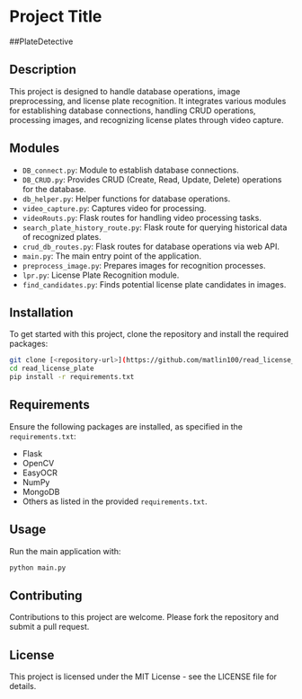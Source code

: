 # Project Title
##PlateDetective
## Description
This project is designed to handle database operations, image preprocessing, and license plate recognition. It integrates various modules for establishing database connections, handling CRUD operations, processing images, and recognizing license plates through video capture.

## Modules
- `DB_connect.py`: Module to establish database connections.
- `DB_CRUD.py`: Provides CRUD (Create, Read, Update, Delete) operations for the database.
- `db_helper.py`: Helper functions for database operations.
- `video_capture.py`: Captures video for processing.
- `videoRouts.py`: Flask routes for handling video processing tasks.
- `search_plate_history_route.py`: Flask route for querying historical data of recognized plates.
- `crud_db_routes.py`: Flask routes for database operations via web API.
- `main.py`: The main entry point of the application.
- `preprocess_image.py`: Prepares images for recognition processes.
- `lpr.py`: License Plate Recognition module.
- `find_candidates.py`: Finds potential license plate candidates in images.

## Installation
To get started with this project, clone the repository and install the required packages:

```bash
git clone [<repository-url>](https://github.com/matlin100/read_license_plate.git)
cd read_license_plate
pip install -r requirements.txt
```

## Requirements
Ensure the following packages are installed, as specified in the `requirements.txt`:
- Flask
- OpenCV
- EasyOCR
- NumPy
- MongoDB
- Others as listed in the provided `requirements.txt`.

## Usage
Run the main application with:

```bash
python main.py
```

## Contributing
Contributions to this project are welcome. Please fork the repository and submit a pull request.

## License
This project is licensed under the MIT License - see the LICENSE file for details.

